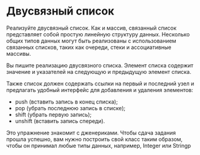 # Двусвязный список

Реализуйте двусвязный список. Как и массив, связанный список 
представляет собой простую линейную структуру данных. 
Несколько общих типов данных могут быть реализованы с использованием 
связанных списков, таких как очереди, стеки и ассоциативные массивы. 

Вы пишите реализацию двусвязного списка. Элемент списка содержит значение и 
указателей на следующую и предыдущую элемент списка. 

Также список должен содержать ссылки на первый и последний узел и 
предлагать удобный интерфейс для добавления и удаления элементов:
* push (вставить запись в конец списка);
* pop (убрать последнюю запись в списке);
* shift (убрать первую запись);
* unshift (вставить запись спереди).

Это упражнение знакомит с дженериками. 
Чтобы сдача задания прошла успешно, вам нужно построить свой класс 
таким образом, чтобы он принимал любые типы данных, например, Integer или Stringр